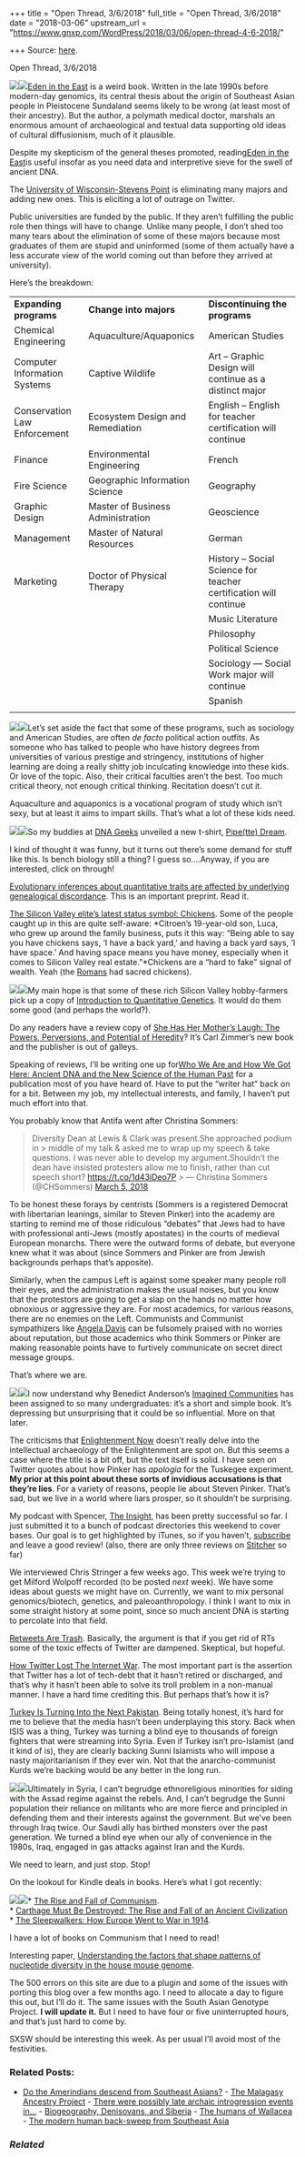 +++
title = "Open Thread, 3/6/2018"
full_title = "Open Thread, 3/6/2018"
date = "2018-03-06"
upstream_url = "https://www.gnxp.com/WordPress/2018/03/06/open-thread-4-6-2018/"

+++
Source: [here](https://www.gnxp.com/WordPress/2018/03/06/open-thread-4-6-2018/).

Open Thread, 3/6/2018

[![](https://i0.wp.com/www.gnxp.com/WordPress/wp-content/uploads/2018/03/eden_in_the_east.jpeg?resize=180%2C279&ssl=1)![](https://i0.wp.com/www.gnxp.com/WordPress/wp-content/uploads/2018/03/eden_in_the_east.jpeg?resize=180%2C279&ssl=1)](https://www.amazon.com/exec/obidos/ASIN/0753806797/geneexpressio-20/ref=as_at/?imprToken=MZGBPK2-umeN51-H8e3inQ&slotNum=2&imprToken=FEx1n.llHmtYv9YPQ.8KKw&slotNum=0&creativeASIN=0393067785&linkCode=w61&imprToken=PUW5C.BXxkUe4Wid3mF8Vg&slotNum=55)[Eden in the East](https://www.amazon.com/exec/obidos/ASIN/0753806797/geneexpressio-20/ref=as_at/?imprToken=MZGBPK2-umeN51-H8e3inQ&slotNum=2&imprToken=FEx1n.llHmtYv9YPQ.8KKw&slotNum=0&creativeASIN=0393067785&linkCode=w61&imprToken=PUW5C.BXxkUe4Wid3mF8Vg&slotNum=55) is a weird book. Written in the late 1990s before modern-day genomics, its central thesis about the origin of Southeast Asian people in Pleistocene Sundaland seems likely to be wrong (at least most of their ancestry). But the author, a polymath medical doctor, marshals an enormous amount of archaeological and textual data supporting old ideas of cultural diffusionism, much of it plausible.

Despite my skepticism of the general theses promoted, reading[Eden in the East](https://www.amazon.com/exec/obidos/ASIN/0753806797/geneexpressio-20/ref=as_at/?imprToken=MZGBPK2-umeN51-H8e3inQ&slotNum=2&imprToken=FEx1n.llHmtYv9YPQ.8KKw&slotNum=0&creativeASIN=0393067785&linkCode=w61&imprToken=PUW5C.BXxkUe4Wid3mF8Vg&slotNum=55)is useful insofar as you need data and interpretive sieve for the swell of ancient DNA.

The [University of Wisconsin-Stevens Point](https://www.uwsp.edu/ucm/news/Pages/Repositioning18.aspx) is eliminating many majors and adding new ones. This is eliciting a lot of outrage on Twitter.

Public universities are funded by the public. If they aren’t fulfilling the public role then things will have to change. Unlike many people, I don’t shed too many tears about the elimination of some of these majors because most graduates of them are stupid and uninformed (some of them actually have a less accurate view of the world coming out than before they arrived at university).

Here’s the breakdown:

|                              |                                   |                                                                  |
|------------------------------|-----------------------------------|------------------------------------------------------------------|
| **Expanding programs**       | **Change into majors**            | **Discontinuing the programs**                                   |
| Chemical Engineering         | Aquaculture/Aquaponics            | American Studies                                                 |
| Computer Information Systems | Captive Wildlife                  | Art – Graphic Design will continue as a distinct major           |
| Conservation Law Enforcement | Ecosystem Design and Remediation  | English – English for teacher certification will continue        |
| Finance                      | Environmental Engineering         | French                                                           |
| Fire Science                 | Geographic Information Science    | Geography                                                        |
| Graphic Design               | Master of Business Administration | Geoscience                                                       |
| Management                   | Master of Natural Resources       | German                                                           |
| Marketing                    | Doctor of Physical Therapy        | History – Social Science for teacher certification will continue |
|                             |                                  | Music Literature                                                 |
|                             |                                  | Philosophy                                                       |
|                             |                                  | Political Science                                                |
|                             |                                  | Sociology — Social Work major will continue                      |
|                             |                                  | Spanish                                                          |
|                             |                                  |                                                                  |



[![](https://i0.wp.com/www.gnxp.com/WordPress/wp-content/uploads/2018/03/universityweneed.jpeg?resize=125%2C188&ssl=1)![](https://i0.wp.com/www.gnxp.com/WordPress/wp-content/uploads/2018/03/universityweneed.jpeg?resize=125%2C188&ssl=1)](https://www.amazon.com/exec/obidos/ASIN/B0742NGHS1/geneexpressio-20/ref=as_at?creativeASIN=0192860925&linkCode=w61&imprToken=AUrUqdmdY863iofbAm9I.Q&slotNum=50)Let’s set aside the fact that some of these programs, such as sociology and American Studies, are often *de facto* political action outfits. As someone who has talked to people who have history degrees from universities of various prestige and stringency, institutions of higher learning are doing a really shitty job inculcating knowledge into these kids. Or love of the topic. Also, their critical faculties aren’t the best. Too much critical theory, not enough critical thinking. Recitation doesn’t cut it.

Aquaculture and aquaponics is a vocational program of study which isn’t sexy, but at least it aims to impart skills. That’s what a lot of these kids need.

[![](https://i0.wp.com/www.gnxp.com/WordPress/wp-content/uploads/2018/03/mockup-cfd3edfc_1024x1024@2x.jpg?resize=300%2C300&ssl=1)![](https://i0.wp.com/www.gnxp.com/WordPress/wp-content/uploads/2018/03/mockup-cfd3edfc_1024x1024@2x.jpg?resize=300%2C300&ssl=1)](https://dnageeks.com/collections/frontpage/products/pipette-dream?utm_source=gnxp&utm_medium=openthread462018)So my buddies at [DNA Geeks](https://dnageeks.com/collections?utm_source=gnxp&utm_medium=openthread462018) unveiled a new t-shirt, [Pipe(tte) Dream](https://dnageeks.com/collections/frontpage/products/pipette-dream?utm_source=gnxp&utm_medium=openthread462018).

I kind of thought it was funny, but it turns out there’s some demand for stuff like this. Is bench biology still a thing? I guess so….Anyway, if you are interested, click on through!

[Evolutionary inferences about quantitative traits are affected by underlying genealogical discordance](https://www.biorxiv.org/content/early/2018/03/05/276642). This is an important preprint. Read it.

[The Silicon Valley elite’s latest status symbol: Chickens](https://www.washingtonpost.com/news/business/wp/2018/03/02/feature/the-silicon-valley-elites-latest-status-symbol-chickens/?utm_term=.aab8679c9d9f). Some of the people caught up in this are quite self-aware: *Citroen’s 19-year-old son, Luca, who grew up around the family business, puts it this way: “Being able to say you have chickens says, ‘I have a back yard,’ and having a back yard says, ‘I have space.’ And having space means you have money, especially when it comes to Silicon Valley real estate.”*Chickens are a “hard to fake” signal of wealth. Yeah (the [Romans](https://elektratig.blogspot.com/2012/04/let-them-drink-since-they-wont-eat.html) had sacred chickens).

[![](https://i0.wp.com/www.gnxp.com/WordPress/wp-content/uploads/2017/09/introquantgenetics.jpeg?resize=177%2C285&ssl=1)![](https://i0.wp.com/www.gnxp.com/WordPress/wp-content/uploads/2017/09/introquantgenetics.jpeg?resize=177%2C285&ssl=1)](https://www.amazon.com/exec/obidos/ASIN/0582243025/geneexpressio-20/ref=as_at?creativeASIN=0582243025&linkCode=w61&imprToken=.py.gjrPUOZLyNL6dlVNkw&slotNum=176)My main hope is that some of these rich Silicon Valley hobby-farmers pick up a copy of [Introduction to Quantitative Genetics](https://www.amazon.com/exec/obidos/ASIN/0582243025/geneexpressio-20/ref=as_at?creativeASIN=0582243025&linkCode=w61&imprToken=.py.gjrPUOZLyNL6dlVNkw&slotNum=176). It would do them some good (and perhaps the world?).

Do any readers have a review copy of [She Has Her Mother’s Laugh: The Powers, Perversions, and Potential of Heredity](https://www.amazon.com/exec/obidos/ASIN/1101984597/geneexpressio-20/ref=as_at?creativeASIN=0582243025&linkCode=w61&imprToken=J2k5g4pgNeaS.a.pPrCTmQ&slotNum=46)? It’s Carl Zimmer’s new book and the publisher is out of galleys.

Speaking of reviews, I’ll be writing one up for[Who We Are and How We Got Here: Ancient DNA and the New Science of the Human Past](https://www.amazon.com/exec/obidos/ASIN/B073NP8WT3/geneexpressio-20/ref=as_at/?imprToken=d57zE-lV27rY7OBqJ9bpLw&slotNum=3&creativeASIN=0393067785&linkCode=w61&imprToken=PUW5C.BXxkUe4Wid3mF8Vg&slotNum=55) for a publication most of you have heard of. Have to put the “writer hat” back on for a bit. Between my job, my intellectual interests, and family, I haven’t put much effort into that.

You probably know that Antifa went after Christina Sommers:

> Diversity Dean at Lewis & Clark was present.She approached podium in > middle of my talk & asked me to wrap up my speech & take questions. I was never able to develop my argument.Shouldn’t the dean have insisted protesters allow me to finish, rather than cut speech short? <https://t.co/1d43iDeo7P> >
> — Christina Sommers (@CHSommers) [March 5, 2018](https://twitter.com/CHSommers/status/970806842166317066?ref_src=twsrc%5Etfw)

To be honest these forays by centrists (Sommers is a registered Democrat with libertarian leanings, similar to Steven Pinker) into the academy are starting to remind me of those ridiculous “debates” that Jews had to have with professional anti-Jews (mostly apostates) in the courts of medieval European monarchs. There were the outward forms of debate, but everyone knew what it was about (since Sommers and Pinker are from Jewish backgrounds perhaps that’s apposite).

Similarly, when the campus Left is against some speaker many people roll their eyes, and the administration makes the usual noises, but you know that the protestors are going to get a slap on the hands no matter how obnoxious or aggressive they are. For most academics, for various reasons, there are no enemies on the Left. Communists and Communist sympathizers like [Angela Davis](https://en.wikipedia.org/wiki/Angela_Davis) can be fulsomely praised with no worries about reputation, but those academics who think Sommers or Pinker are making reasonable points have to furtively communicate on secret direct message groups.

That’s where we are.

[![](https://i0.wp.com/www.gnxp.com/WordPress/wp-content/uploads/2018/02/imagined_communities.jpeg?resize=183%2C275&ssl=1)![](https://i0.wp.com/www.gnxp.com/WordPress/wp-content/uploads/2018/02/imagined_communities.jpeg?resize=183%2C275&ssl=1)](https://www.amazon.com/exec/obidos/ASIN/B004OA6KII/geneexpressio-20/ref=as_at?creativeASIN=0195149300&linkCode=w61&imprToken=9QiiL8Y0WCqtiv-QDYbJuw&slotNum=46)I now understand why Benedict Anderson’s [Imagined Communities](https://www.amazon.com/exec/obidos/ASIN/B004OA6KII/geneexpressio-20/ref=as_at?creativeASIN=0195149300&linkCode=w61&imprToken=9QiiL8Y0WCqtiv-QDYbJuw&slotNum=46) has been assigned to so many undergraduates: it’s a short and simple book. It’s depressing but unsurprising that it could be so influential. More on that later.

The criticisms that [Enlightenment Now](https://www.amazon.com/exec/obidos/ASIN/B073TJBYTB/geneexpressio-20/ref=as_at/?imprToken=UsmpFtf500B4elaufpMF4A&slotNum=13&imprToken=qbp2anFY2NykO5yLZuQ7gA&slotNum=0&creativeASIN=0192862154&linkCode=w61&imprToken=Ta2KEqj0TZZuFjDKQoMaeQ&slotNum=32) doesn’t really delve into the intellectual archaeology of the Enlightenment are spot on. But this seems a case where the title is a bit off, but the text itself is solid. I have seen on Twitter quotes about how Pinker has *apologia* for the Tuskegee experiment. **My prior at this point about these sorts of invidious accusations is that they’re lies**. For a variety of reasons, people lie about Steven Pinker. That’s sad, but we live in a world where liars prosper, so it shouldn’t be surprising.

My podcast with Spencer, [The Insight](http://insitome.libsyn.com/website), has been pretty successful so far. I just submitted it to a bunch of podcast directories this weekend to cover bases. Our goal is to get highlighted by iTunes, so if you haven’t, [subscribe](https://itunes.apple.com/us/podcast/the-insight/id1324744423?mt=2) and leave a good review! (also, there are only three reviews on [Stitcher](https://www.stitcher.com/podcast/insitome/the-insight?refid=stpr) so far)

We interviewed Chris Stringer a few weeks ago. This week we’re trying to get Milford Wolpoff recorded (to be posted *next* week). We have some ideas about guests we might have on. Currently, we want to mix personal genomics/biotech, genetics, and paleoanthropology. I think I want to mix in some straight history at some point, since so much ancient DNA is starting to percolate into that field.

[Retweets Are Trash](https://www.theatlantic.com/magazine/archive/2018/04/the-case-against-retweets/554078/). Basically, the argument is that if you get rid of RTs some of the toxic effects of Twitter are dampened. Skeptical, but hopeful.

[How Twitter Lost The Internet War](https://www.vanityfair.com/news/2018/02/how-twitter-lost-the-internet-war). The most important part is the assertion that Twitter has a lot of tech-debt that it hasn’t retired or discharged, and that’s why it hasn’t been able to solve its troll problem in a non-manual manner. I have a hard time crediting this. But perhaps that’s how it is?

[Turkey Is Turning Into the Next Pakistan](https://www.bloomberg.com/view/articles/2018-03-02/as-a-u-s-ally-turkey-is-turning-into-the-next-pakistan). Being totally honest, it’s hard for me to believe that the media hasn’t been underplaying this story. Back when ISIS was a thing, Turkey was turning a blind eye to thousands of foreign fighters that were streaming into Syria. Even if Turkey isn’t pro-Islamist (and it kind of is), they are clearly backing Sunni Islamists who will impose a nasty majoritarianism if they ever win. Not that the anarcho-communist Kurds we’re backing would be any better in the long run.

[![](https://i0.wp.com/www.gnxp.com/WordPress/wp-content/uploads/2018/03/carthage_must_be_destroyed.jpeg?resize=125%2C192&ssl=1)![](https://i0.wp.com/www.gnxp.com/WordPress/wp-content/uploads/2018/03/carthage_must_be_destroyed.jpeg?resize=125%2C192&ssl=1)](https://www.amazon.com/exec/obidos/ASIN/B004IYJEB0/geneexpressio-20/ref=as_at?creativeASIN=0801880092&linkCode=w61&imprToken=1SiTwQNmW9RM3pDOVlVolg&slotNum=46)Ultimately in Syria, I can’t begrudge ethnoreligious minorities for siding with the Assad regime against the rebels. And, I can’t begrudge the Sunni population their reliance on militants who are more fierce and principled in defending them and their interests against the government. But we’ve been through Iraq twice. Our Saudi ally has birthed monsters over the past generation. We turned a blind eye when our ally of convenience in the 1980s, Iraq, engaged in gas attacks against Iran and the Kurds.

We need to learn, and just stop. Stop!

On the lookout for Kindle deals in books. Here’s what I got recently:

[![](https://i0.wp.com/www.gnxp.com/WordPress/wp-content/uploads/2018/03/sleepwalkers.jpeg?resize=125%2C188&ssl=1)![](https://i0.wp.com/www.gnxp.com/WordPress/wp-content/uploads/2018/03/sleepwalkers.jpeg?resize=125%2C188&ssl=1)](https://www.amazon.com/exec/obidos/ASIN/B008B1BL4E/geneexpressio-20/ref=as_at?creativeASIN=0801880092&linkCode=w61&imprToken=1SiTwQNmW9RM3pDOVlVolg&slotNum=46)\* [The Rise and Fall of Communism](https://www.amazon.com/exec/obidos/ASIN/B002BXH5XE/geneexpressio-20/ref=as_at?creativeASIN=0801880092&linkCode=w61&imprToken=1SiTwQNmW9RM3pDOVlVolg&slotNum=46).  
\* [Carthage Must Be Destroyed: The Rise and Fall of an Ancient Civilization](https://www.amazon.com/exec/obidos/ASIN/B004IYJEB0/geneexpressio-20/ref=as_at?creativeASIN=0801880092&linkCode=w61&imprToken=1SiTwQNmW9RM3pDOVlVolg&slotNum=46)  
\* [The Sleepwalkers: How Europe Went to War in 1914](https://www.amazon.com/exec/obidos/ASIN/B008B1BL4E/geneexpressio-20/ref=as_at?creativeASIN=0801880092&linkCode=w61&imprToken=1SiTwQNmW9RM3pDOVlVolg&slotNum=46).

I have a lot of books on Communism that I need to read!

Interesting paper, [Understanding the factors that shape patterns of nucleotide diversity in the house mouse genome](https://www.biorxiv.org/content/early/2018/03/02/275610).

The 500 errors on this site are due to a plugin and some of the issues with porting this blog over a few months ago. I need to allocate a day to figure this out, but I’ll do it. The same issues with the South Asian Genotype Project. **I will update it.** But I need to have four or five uninterrupted hours, and that’s just hard to come by.

SXSW should be interesting this week. As per usual I’ll avoid most of the festivities.

### Related Posts:

- [Do the Amerindians descend from Southeast
  Asians?](https://www.gnxp.com/WordPress/2018/03/02/do-the-amerindians-descend-from-southeast-asians/) - [The Malagasy Ancestry
  Project](https://www.gnxp.com/WordPress/2012/05/10/the-malagasy-ancestry-project/) - [There were possibly late archaic introgression events
  in…](https://www.gnxp.com/WordPress/2018/04/21/there-was-possibly-late-archaic-introgression-events-in-eurasia/) - [Biogeography, Denisovans, and
  Siberia](https://www.gnxp.com/WordPress/2020/06/05/biogeography-denisovans-and-siberia/) - [The humans of
  Wallacea](https://www.gnxp.com/WordPress/2021/08/26/the-humans-of-wallacea/) - [The modern human back-sweep from Southeast
  Asia](https://www.gnxp.com/WordPress/2019/12/21/the-modern-human-back-sweep-from-southeast-asia/)

### *Related*

[](https://www.addtoany.com/add_to/facebook?linkurl=https%3A%2F%2Fwww.gnxp.com%2FWordPress%2F2018%2F03%2F06%2Fopen-thread-4-6-2018%2F&linkname=Open%20Thread%2C%203%2F6%2F2018 "Facebook")[](https://www.addtoany.com/add_to/twitter?linkurl=https%3A%2F%2Fwww.gnxp.com%2FWordPress%2F2018%2F03%2F06%2Fopen-thread-4-6-2018%2F&linkname=Open%20Thread%2C%203%2F6%2F2018 "Twitter")[](https://www.addtoany.com/add_to/email?linkurl=https%3A%2F%2Fwww.gnxp.com%2FWordPress%2F2018%2F03%2F06%2Fopen-thread-4-6-2018%2F&linkname=Open%20Thread%2C%203%2F6%2F2018 "Email")[](https://www.addtoany.com/share)
